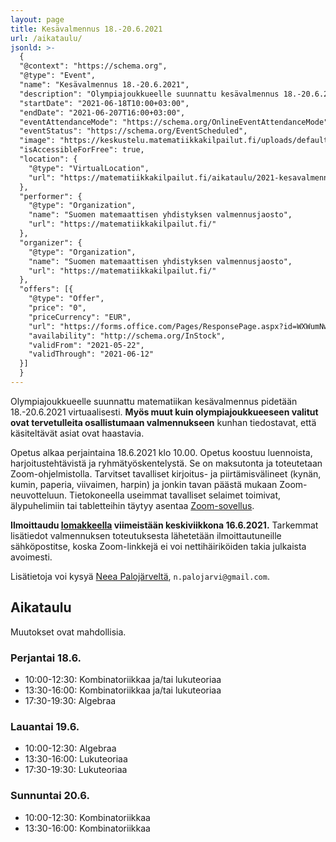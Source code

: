 ```yaml
---
layout: page
title: Kesävalmennus 18.-20.6.2021
url: /aikataulu/
jsonld: >-
  {
  "@context": "https://schema.org",
  "@type": "Event",
  "name": "Kesävalmennus 18.-20.6.2021",
  "description": "Olympiajoukkueelle suunnattu kesävalmennus 18.-20.6.2021 pidetään virtuaalisesti. Leiri alkaa perjantaina 11.6.2021 klo 10.00 ja jatkuu viikonlopun ajan. Opetus on maksutonta.",
  "startDate": "2021-06-18T10:00+03:00",
  "endDate": "2021-06-207T16:00+03:00",
  "eventAttendanceMode": "https://schema.org/OnlineEventAttendanceMode",
  "eventStatus": "https://schema.org/EventScheduled",
  "image": "https://keskustelu.matematiikkakilpailut.fi/uploads/default/original/1X/903d26f2a2a48285467275e06546a35b2f203482.png",
  "isAccessibleForFree": true,
  "location": {
    "@type": "VirtualLocation",
    "url": "https://matematiikkakilpailut.fi/aikataulu/2021-kesavalmennus/"
  },
  "performer": {
    "@type": "Organization",
    "name": "Suomen matemaattisen yhdistyksen valmennusjaosto",
    "url": "https://matematiikkakilpailut.fi/"
  },
  "organizer": {
    "@type": "Organization",
    "name": "Suomen matemaattisen yhdistyksen valmennusjaosto",
    "url": "https://matematiikkakilpailut.fi/"
  },
  "offers": [{
    "@type": "Offer",
    "price": "0",
    "priceCurrency": "EUR",
    "url": "https://forms.office.com/Pages/ResponsePage.aspx?id=WXWumNwQiEKOLkWT5i_j7qJx6yZfbZFAprGLBJ7hfoZUM0E2TzZXQzVTRUs3STdNRUhPMTE2U0IyRC4u",
    "availability": "http://schema.org/InStock",
    "validFrom": "2021-05-22",
    "validThrough": "2021-06-12"
  }]
  }
---
```


Olympiajoukkueelle suunnattu matematiikan kesävalmennus
pidetään 18.-20.6.2021 virtuaalisesti. **Myös muut kuin
olympiajoukkueeseen valitut ovat tervetulleita osallistumaan
valmennukseen** kunhan tiedostavat, että käsiteltävät asiat
ovat haastavia.

Opetus alkaa perjaintaina 18.6.2021 klo 10.00.
Opetus koostuu luennoista, harjoitustehtävistä ja
ryhmätyöskentelystä. Se on maksutonta ja toteutetaan Zoom-ohjelmistolla.
Tarvitset tavalliset kirjoitus- ja piirtämisvälineet (kynän, kumin, paperia,
viivaimen, harpin) ja jonkin tavan päästä mukaan
Zoom-neuvotteluun. Tietokoneella useimmat tavalliset selaimet toimivat,
älypuhelimiin tai tabletteihin täytyy asentaa [Zoom-sovellus](https://zoom.us/download).

**Ilmoittaudu [lomakkeella] viimeistään keskiviikkona 16.6.2021.**
Tarkemmat lisätiedot valmennuksen toteutuksesta lähetetään
ilmoittautuneille sähköpostitse, koska Zoom-linkkejä ei voi nettihäiriköiden
takia julkaista avoimesti.

Lisätietoja voi kysyä [Neea Palojärveltä](mailto:n.palojarvi@gmail.com), `n.palojarvi@gmail.com`.

[lomakkeella]: https://forms.office.com/Pages/ResponsePage.aspx?id=WXWumNwQiEKOLkWT5i_j7qJx6yZfbZFAprGLBJ7hfoZUM0E2TzZXQzVTRUs3STdNRUhPMTE2U0IyRC4u


## Aikataulu

Muutokset ovat mahdollisia.

### Perjantai 18.6.

- 10:00-12:30: Kombinatoriikkaa ja/tai lukuteoriaa
- 13:30-16:00: Kombinatoriikkaa ja/tai lukuteoriaa
- 17:30-19:30: Algebraa

### Lauantai 19.6.

- 10:00-12:30: Algebraa
- 13:30-16:00: Lukuteoriaa
- 17:30-19:30: Lukuteoriaa

### Sunnuntai 20.6.

- 10:00-12:30: Kombinatoriikkaa
- 13:30-16:00: Kombinatoriikkaa

